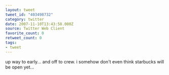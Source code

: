 ```yaml
---
layout: tweet
tweet_id: "403498732"
category: twitter
date: 2007-11-10T13:43:58.000Z
source: Twitter Web Client
favorite_count: 0
retweet_count: 0
tags:
- tweet
---
```


up way to early... and off to crew. i somehow don't even think starbucks will be open yet...
